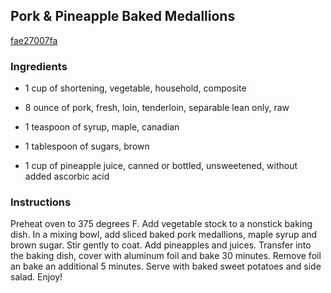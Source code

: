 ## Pork & Pineapple Baked Medallions

[fae27007fa](http://tastykitchen.com/recipes/main-courses/pork-pineapple-baked-medallions/)

### Ingredients

 - 1 cup of shortening, vegetable, household, composite

 - 8 ounce of pork, fresh, loin, tenderloin, separable lean only, raw

 - 1 teaspoon of syrup, maple, canadian

 - 1 tablespoon of sugars, brown

 - 1 cup of pineapple juice, canned or bottled, unsweetened, without added ascorbic acid

### Instructions

Preheat oven to 375 degrees F. Add vegetable stock to a nonstick baking dish. In a mixing bowl, add sliced baked pork medallions, maple syrup and brown sugar. Stir gently to coat. Add pineapples and juices. Transfer into the baking dish, cover with aluminum foil and bake 30 minutes. Remove foil an bake an additional 5 minutes. Serve with baked sweet potatoes and side salad. Enjoy!